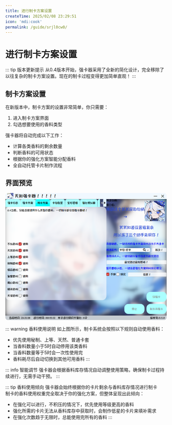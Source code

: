 ```yaml
---
title: 进行制卡方案设置
createTime: 2025/02/08 23:29:51
icon: 'mdi:cook'
permalink: /guide/srjl0cw0/
---
```


# 进行制卡方案设置

::: tip 版本更新提示
从0.4版本开始，强卡器采用了全新的简化设计，完全移除了以往复杂的制卡方案设置。现在的制卡过程变得更加简单直观！
:::

## 制卡方案设置

在新版本中，制卡方案的设置非常简单，你只需要：
1. 进入制卡方案界面
2. 勾选想要使用的香料类型

强卡器将自动完成以下工作：
- 计算各类香料的剩余数量
- 判断香料的可用状态
- 根据你的强化方案智能分配香料
- 全自动托管卡片制作流程

## 界面预览

![制卡方案](/image/制卡方案.png)

::: warning 香料使用说明
如上图所示，制卡系统会按照以下规则自动使用香料：
- 优先使用秘制、上等、天然、普通卡套
- 当香料数量小于5时自动停用该类香料
- 当香料数量等于5时会一次性使用完
- 香料耗尽后自动切换到其他可用香料
:::

::: info 智能调节
强卡器会根据香料库存情况自动调整使用策略，确保制卡过程持续进行，无需手动干预。
:::

::: tip 香料使用倾向
强卡器会始终根据你的卡片剩余与香料库存情况进行制卡  
制卡的香料使用权重完全取决于你的强化方案，但整体呈现出此倾向：  
- 在强化可以进行，不积压的情况下，优先使用等级更高的香料
- 强化所需的卡片无法从香料库存中获取时，会制作低星的卡片来填补需求
- 在强化次数趋于无限时，总能使用完所有的香料
:::